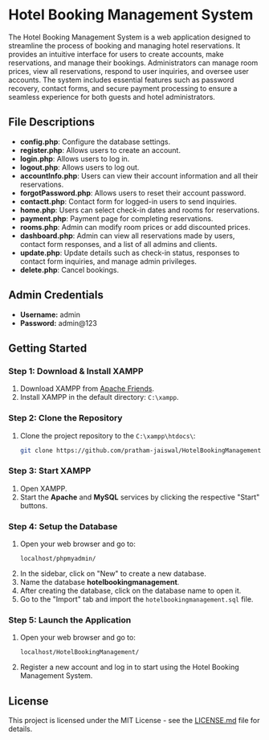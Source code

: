 # Hotel Booking Management System

The Hotel Booking Management System is a web application designed to streamline the process of booking and managing hotel reservations. It provides an intuitive interface for users to create accounts, make reservations, and manage their bookings. Administrators can manage room prices, view all reservations, respond to user inquiries, and oversee user accounts. The system includes essential features such as password recovery, contact forms, and secure payment processing to ensure a seamless experience for both guests and hotel administrators.

## File Descriptions

- **config.php**: Configure the database settings.
- **register.php**: Allows users to create an account.
- **login.php**: Allows users to log in.
- **logout.php**: Allows users to log out.
- **accountInfo.php**: Users can view their account information and all their reservations.
- **forgotPassword.php**: Allows users to reset their account password.
- **contactt.php**: Contact form for logged-in users to send inquiries.
- **home.php**: Users can select check-in dates and rooms for reservations.
- **payment.php**: Payment page for completing reservations.
- **rooms.php**: Admin can modify room prices or add discounted prices.
- **dashboard.php**: Admin can view all reservations made by users, contact form responses, and a list of all admins and clients.
- **update.php**: Update details such as check-in status, responses to contact form inquiries, and manage admin privileges.
- **delete.php**: Cancel bookings.

## Admin Credentials

- **Username:** admin
- **Password:** admin@123

## Getting Started

### Step 1: Download & Install XAMPP

1. Download XAMPP from [Apache Friends](https://www.apachefriends.org/).
2. Install XAMPP in the default directory: `C:\xampp`.

### Step 2: Clone the Repository

1. Clone the project repository to the `C:\xampp\htdocs\`:
    ```sh
    git clone https://github.com/pratham-jaiswal/HotelBookingManagement.git
    ```

### Step 3: Start XAMPP

1. Open XAMPP.
2. Start the **Apache** and **MySQL** services by clicking the respective "Start" buttons.

### Step 4: Setup the Database

1. Open your web browser and go to:
    ```
    localhost/phpmyadmin/
    ```
2. In the sidebar, click on "New" to create a new database.
3. Name the database **hotelbookingmanagement**.
4. After creating the database, click on the database name to open it.
5. Go to the "Import" tab and import the `hotelbookingmanagement.sql` file.

### Step 5: Launch the Application

1. Open your web browser and go to:
    ```
    localhost/HotelBookingManagement/
    ```
2. Register a new account and log in to start using the Hotel Booking Management System.

## License

This project is licensed under the MIT License - see the [LICENSE.md](https://github.com/pratham-jaiswal/HotelBookingManagement/blob/main/LICENSE) file for details.
